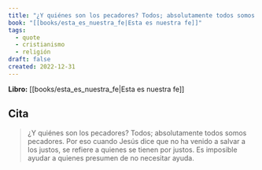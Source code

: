 ```yaml
---
title: "¿Y quiénes son los pecadores? Todos; absolutamente todos somos pecadores. Por es..."
book: "[[books/esta_es_nuestra_fe|Esta es nuestra fe]]"
tags:
  - quote
  - cristianismo
  - religión
draft: false
created: 2022-12-31
---
```


**Libro:** [[books/esta_es_nuestra_fe|Esta es nuestra fe]]

## Cita
> ¿Y quiénes son los pecadores? Todos; absolutamente todos somos pecadores. Por eso cuando Jesús dice que no ha venido a salvar a los justos, se refiere a quienes se tienen por justos. Es imposible ayudar a quienes presumen de no necesitar ayuda.
